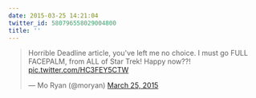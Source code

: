 ```yaml
---
date: 2015-03-25 14:21:04
twitter_id: 580796558029004800
title: ''
---
```


<blockquote class="twitter-tweet"><p lang="en" dir="ltr">Horrible Deadline article, you&#39;ve left me no choice. I must go FULL FACEPALM, from ALL of Star Trek! Happy now??! <a href="http://t.co/HC3FEY5CTW">pic.twitter.com/HC3FEY5CTW</a></p>&mdash; Mo Ryan (@moryan) <a href="https://twitter.com/moryan/status/580576728109752320?ref_src=twsrc%5Etfw">March 25, 2015</a></blockquote>
<script async src="https://platform.twitter.com/widgets.js" charset="utf-8"></script>
